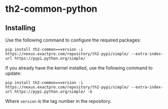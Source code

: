 # th2-common-python

## Installing
Use the following command to configure the required packages:
```
pip install th2-common==version -i https://nexus.exactpro.com/repository/th2-pypi/simple/ --extra-index-url https://pypi.python.org/simple/
```
If you already have the kernel installed, use the following command to update:
```
pip install th2-common==version -i https://nexus.exactpro.com/repository/th2-pypi/simple/ --extra-index-url https://pypi.python.org/simple/ -U
```
Where `version` is the tag number in the repository.
